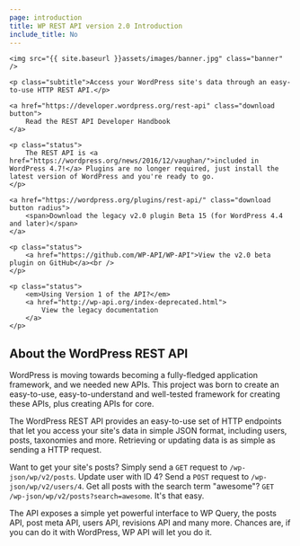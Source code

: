 ```yaml
---
page: introduction
title: WP REST API version 2.0 Introduction
include_title: No
---
```


<div class="hero">

	<img src="{{ site.baseurl }}assets/images/banner.jpg" class="banner" />

	<p class="subtitle">Access your WordPress site's data through an easy-to-use HTTP REST API.</p>

	<a href="https://developer.wordpress.org/rest-api" class="download button">
		Read the REST API Developer Handbook
	</a>

	<p class="status">
		The REST API is <a href="https://wordpress.org/news/2016/12/vaughan/">included in WordPress 4.7!</a> Plugins are no longer required, just install the latest version of WordPress and you're ready to go.
	</p>

	<a href="https://wordpress.org/plugins/rest-api/" class="download button radius">
		<span>Download the legacy v2.0 plugin Beta 15 (for WordPress 4.4 and later)</span>
	</a>

	<p class="status">
		<a href="https://github.com/WP-API/WP-API">View the v2.0 beta plugin on GitHub</a><br />
	</p>

	<p class="status">
		<em>Using Version 1 of the API?</em>
		<a href="http://wp-api.org/index-deprecated.html">
			View the legacy documentation
		</a>
	</p>

</div>

About the WordPress REST API
----------------------------

WordPress is moving towards becoming a fully-fledged application framework, and we needed new APIs. This project was born to create an easy-to-use, easy-to-understand and well-tested framework for creating these APIs, plus creating APIs for core.

The WordPress REST API provides an easy-to-use set of HTTP endpoints that let you access your site's data in simple JSON format, including users, posts, taxonomies and more. Retrieving or updating data is as simple as sending a HTTP request.

Want to get your site's posts? Simply send a `GET` request to `/wp-json/wp/v2/posts`. Update user with ID 4? Send a `POST` request to `/wp-json/wp/v2/users/4`. Get all posts with the search term "awesome"? `GET /wp-json/wp/v2/posts?search=awesome`. It's that easy.

The API exposes a simple yet powerful interface to WP Query, the posts API, post meta API, users API, revisions API and many more. Chances are, if you can do it with WordPress, WP API will let you do it.
